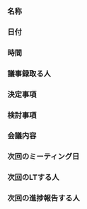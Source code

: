 ### 名称

### 日付

### 時間

### 議事録取る人

### 決定事項

### 検討事項

### 会議内容


### 次回のミーティング日

### 次回のLTする人

### 次回の進捗報告する人
